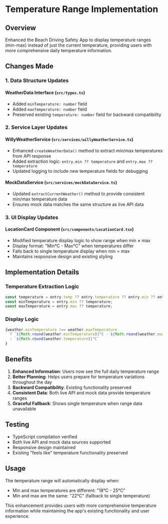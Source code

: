 # Temperature Range Implementation

## Overview
Enhanced the Beach Driving Safety App to display temperature ranges (min-max) instead of just the current temperature, providing users with more comprehensive daily temperature information.

## Changes Made

### 1. Data Structure Updates

#### WeatherData Interface (`src/types.ts`)
- Added `minTemperature: number` field
- Added `maxTemperature: number` field  
- Preserved existing `temperature: number` field for backward compatibility

### 2. Service Layer Updates

#### WillyWeatherService (`src/services/willyWeatherService.ts`)
- Enhanced `createWeatherData()` method to extract min/max temperatures from API response
- Added extraction logic: `entry.min ?? temperature` and `entry.max ?? temperature`
- Updated logging to include new temperature fields for debugging

#### MockDataService (`src/services/mockDataService.ts`)
- Updated `extractCurrentWeather()` method to provide consistent min/max temperature data
- Ensures mock data matches the same structure as live API data

### 3. UI Display Updates

#### LocationCard Component (`src/components/LocationCard.tsx`)
- Modified temperature display logic to show range when min ≠ max
- Display format: "Min°C - Max°C" when temperatures differ
- Falls back to single temperature display when min = max
- Maintains responsive design and existing styling

## Implementation Details

### Temperature Extraction Logic
```typescript
const temperature = entry.temp ?? entry.temperature ?? entry.min ?? entry.max ?? 0;
const minTemperature = entry.min ?? temperature;
const maxTemperature = entry.max ?? temperature;
```

### Display Logic
```typescript
{weather.minTemperature !== weather.maxTemperature 
  ? `${Math.round(weather.minTemperature)}°C - ${Math.round(weather.maxTemperature)}°C`
  : `${Math.round(weather.temperature)}°C`
}
```

## Benefits

1. **Enhanced Information**: Users now see the full daily temperature range
2. **Better Planning**: Helps users prepare for temperature variations throughout the day
3. **Backward Compatibility**: Existing functionality preserved
4. **Consistent Data**: Both live API and mock data provide temperature ranges
5. **Graceful Fallback**: Shows single temperature when range data unavailable

## Testing

- TypeScript compilation verified
- Both live API and mock data sources supported
- Responsive design maintained
- Existing "feels like" temperature functionality preserved

## Usage

The temperature range will automatically display when:
- Min and max temperatures are different: "18°C - 25°C"
- Min and max are the same: "22°C" (fallback to single temperature)

This enhancement provides users with more comprehensive temperature information while maintaining the app's existing functionality and user experience.